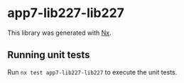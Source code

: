 # app7-lib227-lib227

This library was generated with [Nx](https://nx.dev).

## Running unit tests

Run `nx test app7-lib227-lib227` to execute the unit tests.
